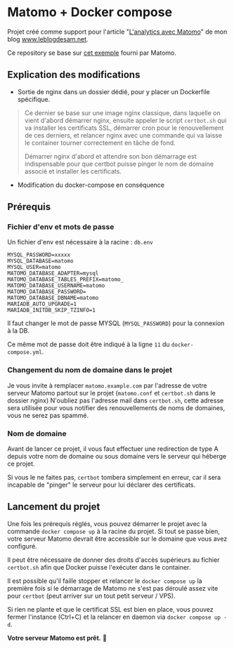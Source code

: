 # Matomo + Docker compose
Projet créé comme support pour l'article "[L'analytics avec Matomo](https://www.leblogdesam.net/posts/lanalytics-avec-matomo/)" de mon blog www.leblogdesam.net. 

Ce repository se base sur [cet exemple](https://github.com/matomo-org/docker/tree/master/.examples/nginx) fourni par Matomo.

## Explication des modifications
- Sortie de nginx dans un dossier dédié, pour y placer un Dockerfile spécifique.
> Ce dernier se base sur une image nginx classique, dans laquelle on vient d'abord démarrer nginx, ensuite appeler le script `certbot.sh` qui va installer
les certificats SSL, démarrer cron pour le renouvellement de ces derniers, et relancer nginx avec une commande qui va laisse le container tourner correctement
en tâche de fond.
> 
> Démarrer nginx d'abord et attendre son bon démarrage est indispensable pour que certbot puisse pinger 
> le nom de domaine associé et installer les certificats.
- Modification du docker-compose en conséquence
## Prérequis
### Fichier d'env et mots de passe

Un fichier d'env est nécessaire à la racine : `db.env`
```
MYSQL_PASSWORD=xxxxx
MYSQL_DATABASE=matomo
MYSQL_USER=matomo
MATOMO_DATABASE_ADAPTER=mysql
MATOMO_DATABASE_TABLES_PREFIX=matomo_
MATOMO_DATABASE_USERNAME=matomo
MATOMO_DATABASE_PASSWORD=
MATOMO_DATABASE_DBNAME=matomo
MARIADB_AUTO_UPGRADE=1
MARIADB_INITDB_SKIP_TZINFO=1
```

Il faut changer le mot de passe MYSQL (`MYSQL_PASSWORD`) pour la connexion à la DB.

Ce même mot de passe doit être indiqué à la ligne `11` du `docker-compose.yml`.

### Changement du nom de domaine dans le projet
Je vous invite à remplacer `matomo.example.com` par l'adresse de votre serveur Matomo partout sur le projet (`matomo.conf` et `certbot.sh` dans le dossier nginx)
N'oubliez pas l'adresse mail dans `certbot.sh`, cette adresse sera utilisée pour vous notifier des renouvellements de noms de domaines, vous ne serez pas spammé.

### Nom de domaine
Avant de lancer ce projet, il vous faut effectuer une redirection de type A depuis votre nom de domaine ou sous domaine vers le serveur qui héberge ce projet.

Si vous le ne faites pas, `certbot` tombera simplement en erreur, car il sera incapable de "pinger" le serveur pour lui déclarer des certificats.

## Lancement du projet

Une fois les prérequis réglés, vous pouvez démarrer le projet avec la commande `docker compose up` à la racine du projet.
Si tout se passe bien, votre serveur Matomo devrait être accessible sur le domaine que vous avez configuré.

Il peut être nécessaire de donner des droits d'accès supérieurs au fichier `certbot.sh` afin que Docker puisse l'exécuter dans le container.

Il est possible qu'il faille stopper et relancer le `docker compose up` la première fois si le démarrage de Matomo ne s'est pas déroulé assez vite pour `certbot` (peut arriver sur un tout petit serveur / VPS).

Si rien ne plante et que le certificat SSL est bien en place, vous pouvez fermer l'instance (Ctrl+C) et la relancer en daemon via `docker compose up -d`.

**Votre serveur Matomo est prêt.** 🎉